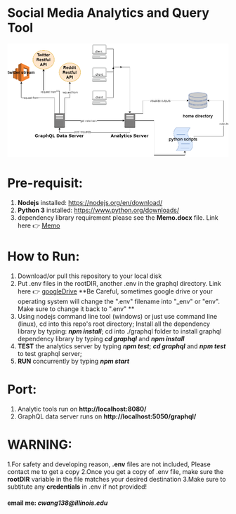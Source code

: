 # Social Media Analytics and Query Tool
![Architecture](/docs/architecture.png)

# Pre-requisit:
1. **Nodejs** installed: https://nodejs.org/en/download/
2. **Python 3** installed: https://www.python.org/downloads/
3. dependency library requirement please see the **Memo.docx** file. Link here :point_right: [Memo](https://github.com/IllinoisSocialMediaMacroscope/analytics-standalone/tree/master/docs/memo.pdf)

# How to Run:
1. Download/or pull this repository to your local disk
2. Put .env files in the rootDIR, another .env in the graphql directory. Link here :point_right: [googleDrive](https://drive.google.com/drive/folders/0B37hhRXKgRPOZG1MbUdwSEdVNWM)
**Be Careful, sometimes google drive or your operating system will change the ".env" filename into "_env" or "env". Make sure to change it back to ".env" **
3. Using nodejs command line tool (windows) or just use command line (linux), cd into this repo's root directory; Install all the dependency library by typing: **_npm install_**; cd into ./graphql folder to install graphql dependency library by typing **_cd graphql_** and **_npm install_**
4. **TEST** the analytics server by typing **_npm test_**; **_cd graphql_** and **_npm test_** to test graphql server;
5. **RUN** concurrently by typing **_npm start_**

# Port:
1. Analytic tools run on **http://localhost:8080/**
2. GraphQL data server runs on **http://localhost:5050/graphql/**

# WARNING:
1.For safety and developing reason, **.env** files are not included, Please contact me to get a copy
2.Once you get a copy of .env file, make sure the **rootDIR** variable in the file matches your desired destination 
3.Make sure to subtitute any **credentials** in .env if not provided!
#### email me: _cwang138@illinois.edu_

